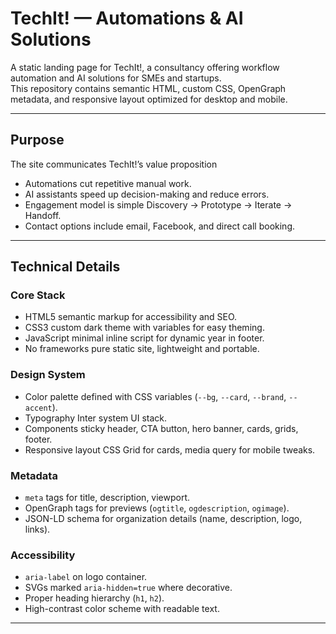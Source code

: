 # TechIt! — Automations & AI Solutions

A static landing page for TechIt!, a consultancy offering workflow automation and AI solutions for SMEs and startups.  
This repository contains semantic HTML, custom CSS, OpenGraph metadata, and responsive layout optimized for desktop and mobile.

---

## Purpose

The site communicates TechIt!’s value proposition

- Automations cut repetitive manual work.  
- AI assistants speed up decision-making and reduce errors.  
- Engagement model is simple Discovery → Prototype → Iterate → Handoff.  
- Contact options include email, Facebook, and direct call booking.

---

## Technical Details

### Core Stack
- HTML5 semantic markup for accessibility and SEO.  
- CSS3 custom dark theme with variables for easy theming.  
- JavaScript minimal inline script for dynamic year in footer.  
- No frameworks pure static site, lightweight and portable.

### Design System
- Color palette defined with CSS variables (`--bg`, `--card`, `--brand`, `--accent`).  
- Typography Inter  system UI stack.  
- Components sticky header, CTA button, hero banner, cards, grids, footer.  
- Responsive layout CSS Grid for cards, media query for mobile tweaks.  

### Metadata
- `meta` tags for title, description, viewport.  
- OpenGraph tags for previews (`ogtitle`, `ogdescription`, `ogimage`).  
- JSON-LD schema for organization details (name, description, logo, links).  

### Accessibility
- `aria-label` on logo container.  
- SVGs marked `aria-hidden=true` where decorative.  
- Proper heading hierarchy (`h1`, `h2`).  
- High-contrast color scheme with readable text.  

---
